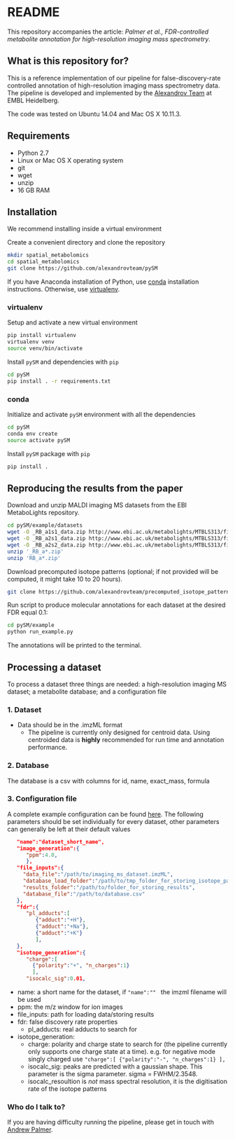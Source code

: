 # README #
This repository accompanies the article: *Palmer et al., FDR-controlled metabolite annotation for high-resolution imaging mass spectrometry*.

## What is this repository for? ##
This is a reference implementation of our pipeline for false-discovery-rate controlled annotation of high-resolution imaging mass spectrometry data. The pipeline is developed and implemented by the [Alexandrov Team](http://www.embl.de/research/units/scb/alexandrov/) at EMBL Heidelberg.

The code was tested on Ubuntu 14.04 and Mac OS X 10.11.3.

## Requirements

* Python 2.7
* Linux or Mac OS X operating system
* git
* wget
* unzip
* 16 GB RAM

## Installation ##

We recommend installing inside a virtual environment

Create a convenient directory and clone the repository
```bash
mkdir spatial_metabolomics
cd spatial_metabolomics
git clone https://github.com/alexandrovteam/pySM
```

If you have Anaconda installation of Python, use [conda](#conda) installation instructions.
Otherwise, use [virtualenv](#virtualenv).

### virtualenv

Setup and activate a new virtual environment
```bash
pip install virtualenv
virtualenv venv
source venv/bin/activate
```

Install `pySM` and dependencies with `pip`
```bash
cd pySM
pip install . -r requirements.txt
```

### conda

Initialize and activate `pySM` environment with all the dependencies
```bash
cd pySM
conda env create
source activate pySM
```

Install `pySM` package with `pip`
```bash
pip install .
```

## Reproducing the results from the paper ##

Download and unzip MALDI imaging MS datasets from the EBI MetaboLights repository.

```bash
cd pySM/example/datasets
wget -O _RB_a1s1_data.zip http://www.ebi.ac.uk/metabolights/MTBLS313/files/RB_a1s1_data.zip?token=11e11f8d-789d-47e4-83ed-01f4eb768cb6
wget -O _RB_a2s1_data.zip http://www.ebi.ac.uk/metabolights/MTBLS313/files/RB_a2s1_data.zip?token=11e11f8d-789d-47e4-83ed-01f4eb768cb6
wget -O _RB_a2s2_data.zip http://www.ebi.ac.uk/metabolights/MTBLS313/files/RB_a2s2_data.zip?token=11e11f8d-789d-47e4-83ed-01f4eb768cb6
unzip '_RB_a*.zip'
unzip 'RB_a*.zip'
```

Download precomputed isotope patterns (optional; if not provided will be computed, it might take 10 to 20 hours).

```bash
git clone https://github.com/alexandrovteam/precomputed_isotope_patterns pySM/example/precomputed_isotope_patterns
```
Run script to produce molecular annotations for each dataset at the desired FDR equal 0.1:
```bash
cd pySM/example
python run_example.py
```

The annotations will be printed to the terminal.

## Processing a dataset ##
To process a dataset three things are needed: a high-resolution imaging MS dataset; a metabolite database; and a configuration file

### 1. Dataset ###
* Data should be in the .imzML format
    * The pipeline is currently only designed for centroid data. Using centroided data is **highly** recommended for run time and annotation performance.

### 2. Database ###
The database is a csv with columns for id, name, exact_mass, formula

### 3. Configuration file ###
A complete example configuration can be found [here](https://github.com/alexandrovteam/pySM/blob/master/pySM/example/example_config.json).
The following parameters should be set individually for every dataset, other parameters can generally be left at their default values

```json
   "name":"dataset_short_name",
   "image_generation":{
      "ppm":4.0,
      },
   "file_inputs":{
     "data_file":"/path/to/imaging_ms_dataset.imzML",
     "database_load_folder":"/path/to/tmp_folder_for_storing_isotope_patterns",
     "results_folder":"/path/to/folder_for_storing_results",
     "database_file":"/path/to/database.csv"
   },
   "fdr":{
      "pl_adducts":[
         {"adduct":"+H"},
         {"adduct":"+Na"},
         {"adduct":"+K"}
         ],
   },
   "isotope_generation":{
      "charge":[
        {"polarity":"+", "n_charges":1}
        ],
      "isocalc_sig":0.01,
```
* name: a short name for the dataset, if ```"name":"" ``` the imzml filename will be used
* ppm: the m/z window for ion images
* file_inputs: path for loading data/storing results
* fdr: false discovery rate properties
  * pl_adducts: real adducts to search for
* isotope_generation:
  * charge: polarity and charge state to search for (the pipeline currently only supports one charge state at a time). e.g. for negative mode singly charged use ```"charge":[
        {"polarity":"-", "n_charges":1}
        ],```
  * isocalc_sig: peaks are predicted with a gaussian shape. This parameter is the sigma parameter. sigma = FWHM/2.3548.
  * isocalc_resoultion is *not* mass spectral resolution, it is the digitisation rate of the isotope patterns


### Who do I talk to? ###
If you are having difficulty running the pipeline, please get in touch with [Andrew Palmer](andrew.palmer@embl.de).
